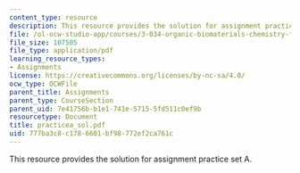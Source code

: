 ```yaml
---
content_type: resource
description: This resource provides the solution for assignment practice set A.
file: /ol-ocw-studio-app/courses/3-034-organic-biomaterials-chemistry-fall-2005/777ba3c8c1786601bf98772ef2ca761c_practicea_sol.pdf
file_size: 107505
file_type: application/pdf
learning_resource_types:
- Assignments
license: https://creativecommons.org/licenses/by-nc-sa/4.0/
ocw_type: OCWFile
parent_title: Assignments
parent_type: CourseSection
parent_uid: 7e41756b-b1e1-741e-5715-5fd511c0ef9b
resourcetype: Document
title: practicea_sol.pdf
uid: 777ba3c8-c178-6601-bf98-772ef2ca761c
---
```

This resource provides the solution for assignment practice set A.